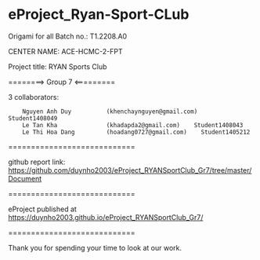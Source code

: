 # eProject_Ryan-Sport-CLub

Origami for all Batch no.: T1.2208.A0

CENTER NAME: ACE-HCMC-2-FPT

Project title: RYAN Sports Club

========> Group 7 <=========

3 collaborators:

        Nguyen Anh Duy          (khenchaynguyen@gmail.com)      Student1408049
        Le Tan Kha              (khadapda2@gmail.com)    Student1408043
        Le Thi Hoa Dang         (hoadang0727@gmail.com)    Student1405212
============================

github report link: https://github.com/duynho2003/eProject_RYANSportClub_Gr7/tree/master/Document

============================

eProject published at https://duynho2003.github.io/eProject_RYANSportClub_Gr7/

============================

Thank you for spending your time to look at our work.

